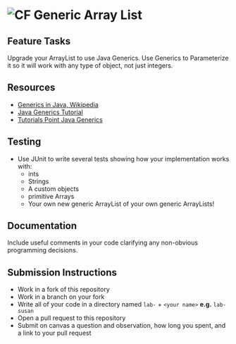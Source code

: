 # ![CF](http://i.imgur.com/7v5ASc8.png) Generic Array List

## Feature Tasks
Upgrade your ArrayList to use Java Generics. Use Generics to Parameterize it so
it will work with any type of object, not just integers.

## Resources  
* [Generics in Java, Wikipedia](https://en.wikipedia.org/wiki/Generics_in_Java])
* [Java Generics Tutorial](https://docs.oracle.com/javase/tutorial/java/generics/index.html)
* [Tutorials Point Java Generics](https://www.tutorialspoint.com/java/java_generics.htm)
  
## Testing  
* Use JUnit to write several tests showing how your implementation works with:
  * ints
  * Strings
  * A custom objects
  * primitive Arrays
  * Your own new generic ArrayList of your own generic ArrayLists!

## Documentation
Include useful comments in your code clarifying any non-obvious programming
decisions.

## Submission Instructions
* Work in a fork of this repository
* Work in a branch on your fork
* Write all of your code in a directory named `lab-` + `<your name>` **e.g.** `lab-susan`
* Open a pull request to this repository
* Submit on canvas a question and observation, how long you spent, and a link to
  your pull request
